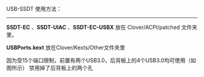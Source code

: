 USB-SSDT 使用方法：

---

**SSDT-EC** 、**SSDT-UIAC** 、**SSDT-EC-USBX** 放在 Clover/ACPI/patched 文件夹里。

**USBPorts.kext** 放在Clover/Kexts/Other文件夹里

因为受15个端口限制，前置有两个USB3.0，后背板上的4个USB3.0均可使用（如图所示）
禁用掉了后背板上的两个孔


